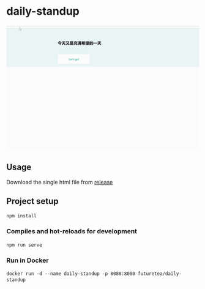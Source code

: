 # daily-standup

![screenshots](./asserts/screenshots.gif)

## Usage
Download the single html file from [release](https://github.com/futuretea/daily-standup/releases)

## Project setup
```
npm install
```

### Compiles and hot-reloads for development
```
npm run serve
```

### Run in Docker
```
docker run -d --name daily-standup -p 8080:8080 futuretea/daily-standup
```